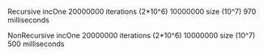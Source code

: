 Recursive incOne
20000000 iterations (2*10^6)
10000000 size (10^7)
970 milliseconds

NonRecursive incOne
20000000 iterations (2*10^6)
10000000 size (10^7)
500 milliseconds

